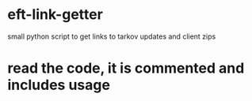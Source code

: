 # eft-link-getter
small python script to get links to tarkov updates and client zips

# read the code, it is commented and includes usage
